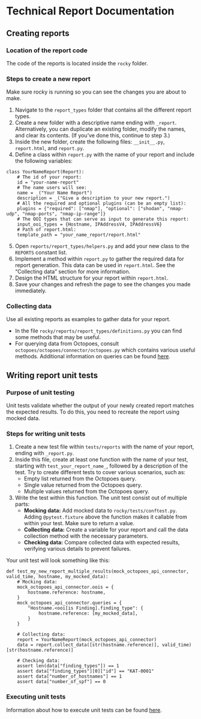 # Technical Report Documentation

## Creating reports
### Location of the report code
The code of the reports is located inside the `rocky` folder.

### Steps to create a new report
Make sure rocky is running so you can see the changes you are about to make.

1.	Navigate to the `report_types` folder that contains all the different report types.
2.	Create a new folder with a descriptive name ending with `_report`. Alternatively, you can duplicate an existing folder, modify the names, and clear its contents. (If you’ve done this, continue to step 3.)
3.	Inside the new folder, create the following files: `__init__.py`, `report.html`, and `report.py`.
4.	Define a class within `report.py` with the name of your report and include the following variables:
```
class YourNameReport(Report):
    # The id of your report:
    id = "your-name-report"
    # The name users will see:
    name = _("Your Name Report")
    description = _("Give a description to your new report.")
    # All the required and optional plugins (can be an empty list):
    plugins = {"required": ["nmap"], "optional": ["shodan", "nmap-udp", "nmap-ports", "nmap-ip-range"]}
    # The OOI types that can serve as input to generate this report:
    input_ooi_types = {Hostname, IPAddressV4, IPAddressV6}
    # Path of report.html:
    template_path = "your_name_report/report.html"
```
5.	Open `reports/report_types/helpers.py` and add your new class to the `REPORTS` constant list.
6.	Implement a method within `report.py` to gather the required data for report generation. This data can be used in `report.html`. See the “Collecting data” section for more information.
7.	Design the HTML structure for your report within `report.html`.
8.	Save your changes and refresh the page to see the changes you made immediately.

### Collecting data
Use all existing reports as examples to gather data for your report.
- In the file `rocky/reports/report_types/definitions.py` you can find some methods that may  be useful.
- For querying data from Octopoes, consult `octopoes/octopoes/connector/octopoes.py` which contains various useful methods. Additional information on queries can be found [here](https://docs.openkat.nl/developer_documentation/octopoes.html#querying).

## Writing report unit tests
### Purpose of unit testing
Unit tests validate whether the output of your newly created report matches the expected results. To do this, you need to recreate the report using mocked data.

### Steps for writing unit tests
1.	Create a new test file within `tests/reports` with the name of your report, ending with `_report.py`.
2.	Inside this file, create at least one function with the name of your test, starting with `test_your_report_name_`, followed by a description of the test. Try to create different tests to cover various scenarios, such as:
    - Empty list returned from the Octopoes query.
    - Single value returned from the Octopoes query.
    - Multiple values returned from the Octopoes query.
3.	Write the test within this function. The unit test consist out of multiple parts:
    - **Mocking data:**  Add mocked data to `rocky/tests/conftest.py`. Adding `@pytest.fixture` above the function makes it callable from within your test. Make sure to return a value.
    - **Collecting data:** Create a variable for your report and call the data collection method with the necessary parameters.
    - **Checking data:** Compare collected data with expected results, verifying various details to prevent failures.

Your unit test will look something like this:
```
def test_my_new_report_multiple_results(mock_octopoes_api_connector, valid_time, hostname, my_mocked_data):
    # Mocking data:
    mock_octopoes_api_connector.oois = {
        hostname.reference: hostname,
    }
    mock_octopoes_api_connector.queries = {
        "Hostname.<ooi[is Finding].finding_type": {
            hostname.reference: [my_mocked_data],
        }
    }

    # Collecting data:
    report = YourNameReport(mock_octopoes_api_connector)
    data = report.collect_data([str(hostname.reference)], valid_time)[str(hostname.reference)]

    # Checking data:
    assert len(data["finding_types"]) == 1
    assert data["finding_types"][0]["id"] == "KAT-0001"
    assert data["number_of_hostnames"] == 1
    assert data["number_of_spf"] == 0

```

### Executing unit tests
Information about how to execute unit tests can be found [here](https://docs.openkat.nl/developer_documentation/rocky.html#testing).
